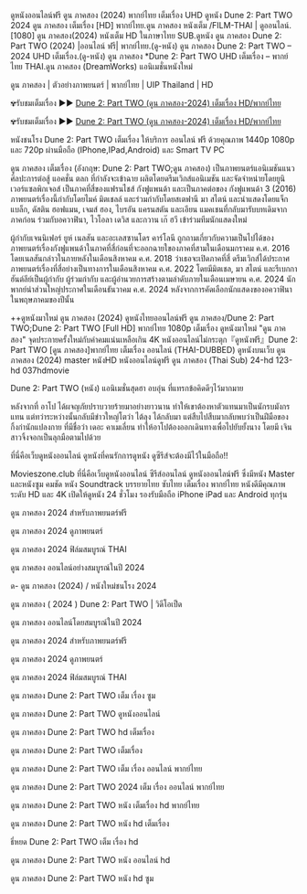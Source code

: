 ดูหนังออนไลน์ฟรี ดูน ภาคสอง (2024) พากย์ไทย เต็มเรื่อง UHD
ดูหนัง Dune 2: Part TWO 2024 ดูน ภาคสอง เต็มเรื่อง [HD] พากย์ไทย.ดูน ภาคสอง หนังเต็ม /FILM-THAI | ดูออนไลน์.[1080] ดูน ภาคสอง(2024) หนังเต็ม HD ในภาษาไทย SUB.ดูหนัง ดูน ภาคสอง Dune 2: Part TWO (2024) |ออนไลน์ ฟรี| พากย์ไทย.(ดู-หนัง) ดูน ภาคสอง Dune 2: Part TWO – 2024 UHD เต็มเรื่อง.(ดู-หนัง) ดูน ภาคสอง *Dune 2: Part TWO UHD เต็มเรื่อง – พากย์ไทย THAI.ดูน ภาคสอง (DreamWorks) แอนิเมชั่นหนังใหม่

ดูน ภาคสอง | ตัวอย่างภาพยนตร์ | พากย์ไทย | UIP Thailand | HD

✾รับชมเต็มเรื่อง ▶▶ [Dune 2: Part TWO (ดูน ภาคสอง-2024) เต็มเรื่อง HD/พากย์ไทย](https://filmsortie.com/movie/693134/dune-part-two.html)

✾รับชมเต็มเรื่อง ▶▶ [Dune 2: Part TWO (ดูน ภาคสอง-2024) เต็มเรื่อง HD/พากย์ไทย](https://filmsortie.com/movie/693134/dune-part-two.html)

หนังชนโรง Dune 2: Part TWO เต็มเรื่อง ให้บริการ ออนไลน์ ฟรี ด้วยคุณภาพ 1440p 1080p และ 720p ผ่านมือถือ (IPhone,IPad,Android) และ Smart TV PC

ดูน ภาคสอง เต็มเรื่อง (อังกฤษ: Dune 2: Part TWO;ดูน ภาคสอง) เป็นภาพยนตร์แอนิเมชันแนวศิลปะการต่อสู้ แอคชั่น ตลก ที่กำลังจะเข้าฉาย ผลิตโดยดรีมเวิกส์แอนิเมชัน และจัดจำหน่ายโดยยูนิเวอร์แซลพิกเจอส์ เป็นภาคที่สี่ของแฟรนไชส์ กังฟูแพนด้า และเป็นภาคต่อของ กังฟูแพนด้า 3 (2016) ภาพยนตร์เรื่องนี้กำกับโดยไมค์ มิตเชลล์ และร่วมกำกับโดยสเตฟานี มา สไตน์ และนำแสดงโดยแจ็ก แบล็ก, ดัสติน ฮอฟแมน, เจมส์ ฮอง, ไบรอัน แครนสตัน และเอียน แมคเชนที่กลับมารับบทเดิมจากภาคก่อน ร่วมกับอควาฟินา, ไวโอลา เดวิส และกวาน เก๊ ฮวี เข้าร่วมทีมนักแสดงใหม่

ผู้กำกับเจนนิเฟอร์ ยูห์ เนลสัน และอะเลสซานโดร คาร์โลนี ถูกถามเกี่ยวกับความเป็นไปได้ของภาพยนตร์เรื่องกังฟูแพนด้าในภาคที่สี่ก่อนที่จะออกฉายใของภาคที่สามในเดือนมกราคม ค.ศ. 2016 โดยเนลสันกล่าวในภายหลังในเดือนสิงหาคม ค.ศ. 2018 ว่าเธอจะเปิดภาคที่สี่ ดรีมเวิกส์ได้ประกาศภาพยนตร์เรื่องที่สี่อย่างเป็นทางการในเดือนสิงหาคม ค.ศ. 2022 โดยมีมิตเชล, มา สไตน์ และรีเบกกา ฮันต์ลีย์เป็นผู้กำกับ ผู้ร่วมกำกับ และผู้อำนวยการสร้างตามลำดับภายในเดือนเมษายน ค.ศ. 2024 นักพากย์นำส่วนใหญ่ประกาศในเดือนธันวาคม ค.ศ. 2024 หลังจากการคัดเลือกนักแสดงของอควาฟินาในพฤษภาคมของปีนั้น

++ดูหนังมาใหม่ ดูน ภาคสอง (2024) ดูหนังไทยออนไลน์ฟรี ดูน ภาคสอง/Dune 2: Part TWO;Dune 2: Part TWO [Full HD] พากย์ไทย 1080p เต็มเรื่อง ดูหนังมาใหม่ "ดูน ภาคสอง" จุดประกายครั้งใหม่กับคำคมแน่นเหลือเกิน 4K หนังออนไลน์ไม่กระตุก『ดูหนังฟรี』Dune 2: Part TWO [ดูน ภาคสอง]พากย์ไทย เต็มเรื่อง ออนไลน์ (THAI-DUBBED) ดูหนังบนเว็บ ดูน ภาคสอง (2024) master หนังHD หนังออนไลน์ดูฟรี ดูน ภาคสอง (Thai Sub) 24-hd 123-hd 037hdmovie

Dune 2: Part TWO (หนัง) แอนิเมชั่นสุดฮา อบอุ่น ที่แทรกข้อคิดดีๆไว้มากมาย

หลังจากที่ อาโป ได้ผจญภัยปราบวายร้ายมาอย่างยาวนาน ทำให้เขาต้องหาตัวแทนมาเป็นนักรบมังกรแทน แต่ทว่าระหว่างนั้นกลับมีข่าวใหญ่โตว่า ไต้ลุง ได้กลับมา แต่สืบไปสืบมากลับพบว่าเป็นฝีมือของกิ้งก่านักแปลงกาย ที่มีชื่อว่า เดอะ คาเมเลี่ยน ทำให้อาโปต้องออกเดินทางเพื่อไปยับยั้งนาง โดยมี เจิน สาวจิ้งจอกเป็นลุกมือตามไปด้วย

ที่นี่คือเว็บดูหนังออนไลน์ ดูหนังที่คนรักการดูหนัง ดูซีรีส์จะต้องมีไว้ในมือถือ!!

Movieszone.club ที่นี่คือเว็บดูหนังออนไลน์ ซีรีส์ออนไลน์ ดูหนังออนไลน์ฟรี ซึ่งมีหนัง Master และหนังซูม คมชัด หนัง Soundtrack บรรยายไทย ซับไทย เต็มเรื่อง พากย์ไทย หนังดีมีคุณภาพระดับ HD และ 4K เปิดให้ดูหนัง 24 ชั่วโมง รองรับมือถือ iPhone iPad และ Android ทุกรุ่น

ดูน ภาคสอง 2024 สำหรับภาพยนตร์ฟรี

ดูน ภาคสอง 2024 ดูภาพยนตร์

ดูน ภาคสอง 2024 ฟิล์มสมบูรณ์ THAI

ดูน ภาคสอง ออนไลน์อย่างสมบูรณ์ในปี 2024

ด- ดูน ภาคสอง (2024) / หนังใหม่ชนโรง 2024

ดูน ภาคสอง ( 2024 ) Dune 2: Part TWO | วิดีโอเป็ด

ดูน ภาคสอง ออนไลน์โดยสมบูรณ์ในปี 2024

ดูน ภาคสอง 2024 สำหรับภาพยนตร์ฟรี

ดูน ภาคสอง 2024 ดูภาพยนตร์

ดูน ภาคสอง 2024 ฟิล์มสมบูรณ์ THAI

ดูน ภาคสอง Dune 2: Part TWO เต็ม เรื่อง ซูม

ดูน ภาคสอง Dune 2: Part TWO ดูหนังออนไลน์

ดูน ภาคสอง Dune 2: Part TWO hd เต็มเรื่อง

ดูน ภาคสอง Dune 2: Part TWO เต็มเรื่อง

ดูน ภาคสอง Dune 2: Part TWO เต็ม เรื่อง ออนไลน์ พากย์ไทย

ดูน ภาคสอง Dune 2: Part TWO 2024 เต็ม เรื่อง ออนไลน์ พากย์ไทย

ดูน ภาคสอง Dune 2: Part TWO หนัง เต็มเรื่อง hd พากย์ไทย

ดูน ภาคสอง Dune 2: Part TWO หนัง hd เต็มเรื่อง

ธี่หยด Dune 2: Part TWO เต็ม เรื่อง hd

ดูน ภาคสอง Dune 2: Part TWO หนัง ออนไลน์ hd

ดูน ภาคสอง Dune 2: Part TWO หนัง hd ซูม

<!--

**Here are some ideas to get you started:**

🙋‍♀️ A short introduction - what is your organization all about?
🌈 Contribution guidelines - how can the community get involved?
👩‍💻 Useful resources - where can the community find your docs? Is there anything else the community should know?
🍿 Fun facts - what does your team eat for breakfast?
🧙 Remember, you can do mighty things with the power of [Markdown](https://docs.github.com/github/writing-on-github/getting-started-with-writing-and-formatting-on-github/basic-writing-and-formatting-syntax)
-->
